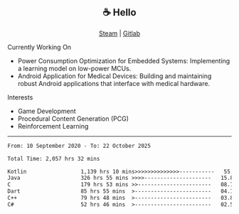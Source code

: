 <h2 align="center"> ☕ Hello </h2>

<p align="center">
  <a href="https://steamcommunity.com/id/Niforances/">Steam</a> |
  <a href="https://gitlab.com/niforances">Gitlab</a>
</p>

Currently Working On
- Power Consumption Optimization for Embedded Systems: Implementing a learning model on low-power MCUs.
- Android Application for Medical Devices: Building and maintaining robust Android applications that interface with medical hardware.

Interests
- Game Development
- Procedural Content Generation (PCG)
- Reinforcement Learning

------

<!--START_SECTION:waka-->

```txt
From: 10 September 2020 - To: 22 October 2025

Total Time: 2,057 hrs 32 mins

Kotlin                 1,139 hrs 10 mins>>>>>>>>>>>>>>-----------   55.37 %
Java                   326 hrs 55 mins >>>>---------------------   15.89 %
C                      179 hrs 53 mins >>-----------------------   08.74 %
Dart                   85 hrs 55 mins  >------------------------   04.18 %
C++                    79 hrs 48 mins  >------------------------   03.88 %
C#                     52 hrs 46 mins  >------------------------   02.56 %
```

<!--END_SECTION:waka-->
